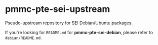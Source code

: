 pmmc-pte-sei-upstream
=====================

Pseudo-upstream repository for SEI Debian/Ubuntu packages.

If you're looking for `README.md` for **pmmc-pte-sei-debian**, please refer to `debian/README.md`.
